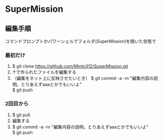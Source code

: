 # SuperMission

## 編集手順
コマンドプロンプトかパワーシェルでフォルダ(SuperMission)を開いた状態で

### 最初だけ
1.  $ git clone https://github.com/Minto312/SuperMission.git
2.  ↑で作られたファイルを編集する
3. （編集をネット上に反映させたいとき） $ git commit -a -m "編集内容の説明。とりあえずaaaとかでもいいよ"  
                                  $ git push


### 2回目から
1. $ git pull
2. 編集する
3. $ git commit -a -m "編集内容の説明。とりあえずaaaとかでもいいよ"  
   $ git push
